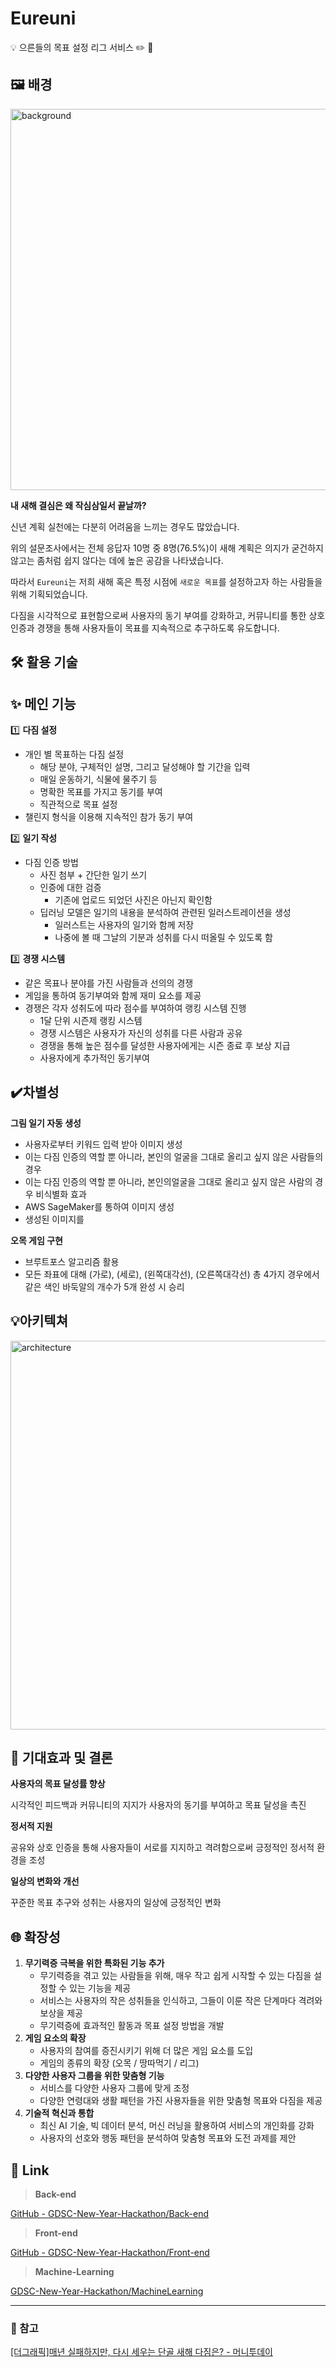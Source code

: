 # Eureuni

<aside>
💡 으른들의 목표 설정 리그 서비스 ✏️ 📄 

</aside>

## 🖼️ 배경
<img width="610" alt="background" src="https://github.com/GDSC-New-Year-Hackathon/.github/assets/70849467/c6d6e0e4-df29-4e9f-8840-e8e937282339">

**내 새해 결심은 왜 작심삼일서 끝날까?** 

신년 계획 실천에는 다분히 어려움을 느끼는 경우도 많았습니다. 

위의 설문조사에서는 전체 응답자 10명 중 8명(76.5%)이 새해 계획은 의지가 굳건하지 않고는 좀처럼 쉽지 않다는 데에 높은 공감을 나타냈습니다.

따라서 `Eureuni`는 저희 새해 혹은 특정 시점에 `새로운 목표`를 설정하고자 하는 사람들을 위해 기획되었습니다.

다짐을 시각적으로 표현함으로써 사용자의 동기 부여를 강화하고, 커뮤니티를 통한 상호 인증과 경쟁을 통해 사용자들이 목표를 지속적으로 추구하도록 유도합니다.

## 🛠️ 활용 기술


## ✨ 메인 기능


1️⃣ **다짐 설정**

- 개인 별 목표하는 다짐 설정
    - 해당 분야, 구체적인 설명, 그리고 달성해야 할 기간을 입력
    - 매일 운동하기, 식물에 물주기 등
    - 명확한 목표를 가지고 동기를 부여
    - 직관적으로 목표 설정
- 챌린지 형식을 이용해 지속적인 참가 동기 부여

2️⃣ **일기 작성**

- 다짐 인증 방법
    - 사진 첨부 + 간단한 일기 쓰기
    - 인증에 대한 검증
        - 기존에 업로드 되었던 사진은 아닌지 확인함
    - 딥러닝 모델은 일기의 내용을 분석하여 관련된 일러스트레이션을 생성
        - 일러스트는 사용자의 일기와 함께 저장
        - 나중에 볼 때 그날의 기분과 성취를 다시 떠올릴 수 있도록 함


3️⃣ **경쟁 시스템**

- 같은 목표나 분야를 가진 사람들과 선의의 경쟁
- 게임을 통하여 동기부여와 함께 재미 요소를 제공
- 경쟁은 각자 성취도에 따라 점수를 부여하여 랭킹 시스템 진행
    - 1달 단위 시즌제 랭킹 시스템
    - 경쟁 시스템은 사용자가 자신의 성취를 다른 사람과 공유
    - 경쟁을 통해 높은 점수를 달성한 사용자에게는 시즌 종료 후 보상 지급
    - 사용자에게 추가적인 동기부여

## ✔️차별성

**그림 일기 자동 생성** 

- 사용자로부터 키워드 입력 받아 이미지 생성
- 이는 다짐 인증의 역할 뿐 아니라, 본인의 얼굴을 그대로 올리고 싶지 않은 사람들의 경우
- 이는 다짐 인증의 역할 뿐 아니라, 본인의얼굴을 그대로 올리고 싶지 않은 사람의 경우 비식별화 효과
- AWS SageMaker를 통하여 이미지 생성
- 생성된 이미지를

**오목 게임 구현**

- 브루트포스 알고리즘 활용
- 모든 좌표에 대해 (가로), (세로), (왼쪽대각선), (오른쪽대각선) 총 4가지 경우에서 같은 색인 바둑알의 개수가 5개 완성 시 승리

## 💡아키텍쳐
<img width="622" alt="architecture" src="https://github.com/GDSC-New-Year-Hackathon/.github/assets/70849467/51a295fc-ebb8-4e0c-9c01-eb2587ea6ee7">


## 🌈 기대효과 및 결론

**사용자의 목표 달성률 향상**

시각적인 피드백과 
커뮤니티의 지지가 사용자의 동기를 부여하고 목표 달성을 촉진

**정서적 지원**


공유와 상호 인증을 통해 
사용자들이 서로를 지지하고 
격려함으로써 긍정적인 
정서적 환경을 조성

**일상의 변화와 개선**

꾸준한 목표 추구와 성취는 
사용자의 일상에 긍정적인 변화

## 🌐 확장성

1. **무기력증 극복을 위한 특화된 기능 추가**
    - 무기력증을 겪고 있는 사람들을 위해, 매우 작고 쉽게 시작할 수 있는 다짐을 설정할 수 있는 기능을 제공
    - 서비스는 사용자의 작은 성취들을 인식하고, 그들이 이룬 작은 단계마다 격려와 보상을 제공
    - 무기력증에 효과적인 활동과 목표 설정 방법을 개발
2. **게임 요소의 확장**
    - 사용자의 참여를 증진시키기 위해 더 많은 게임 요소를 도입
    - 게임의 종류의 확장 (오목 / 땅따먹기 / 리그)
3. **다양한 사용자 그룹을 위한 맞춤형 기능**
    - 서비스를 다양한 사용자 그룹에 맞게 조정
    - 다양한 연령대와 생활 패턴을 가진 사용자들을 위한 맞춤형 목표와 다짐을 제공
4. **기술적 혁신과 통합**
    - 최신 AI 기술, 빅 데이터 분석, 머신 러닝을 활용하여 서비스의 개인화를 강화
    - 사용자의 선호와 행동 패턴을 분석하여 맞춤형 목표와 도전 과제를 제안

## 🔗 Link

> **Back-end**
> 

[GitHub - GDSC-New-Year-Hackathon/Back-end](https://github.com/GDSC-New-Year-Hackathon/Back-end)

> **Front-end**
> 

[GitHub - GDSC-New-Year-Hackathon/Front-end](https://github.com/GDSC-New-Year-Hackathon/Front-end)

> **Machine-Learning**
> 

[GDSC-New-Year-Hackathon/MachineLearning](https://github.com/GDSC-New-Year-Hackathon/MachineLearning)

---

### 📖 참고

[[더그래픽]매년 실패하지만, 다시 세우는 단골 새해 다짐은? - 머니투데이](https://news.mt.co.kr/mtview.php?no=2023011214130638638)
